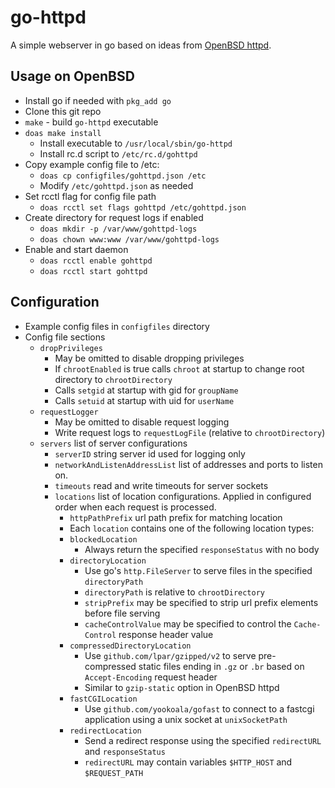 # go-httpd

A simple webserver in go based on ideas from [OpenBSD httpd](https://man.openbsd.org/httpd).

## Usage on OpenBSD

* Install go if needed with `pkg_add go`
* Clone this git repo
* `make` - build `go-httpd` executable
* `doas make install`
  * Install executable to `/usr/local/sbin/go-httpd`
  * Install rc.d script to `/etc/rc.d/gohttpd`
* Copy example config file to /etc:
  * `doas cp configfiles/gohttpd.json /etc`
  * Modify `/etc/gohttpd.json` as needed
* Set rcctl flag for config file path
  * `doas rcctl set flags gohttpd /etc/gohttpd.json`
* Create directory for request logs if enabled
  * `doas mkdir -p /var/www/gohttpd-logs`
  * `doas chown www:www /var/www/gohttpd-logs`
* Enable and start daemon
  * `doas rcctl enable gohttpd`
  * `doas rcctl start gohttpd`

## Configuration

* Example config files in `configfiles` directory
* Config file sections
  * `dropPrivileges`
    * May be omitted to disable dropping privileges
    * If `chrootEnabled` is true calls `chroot` at startup to change root directory to `chrootDirectory`
    * Calls `setgid` at startup with gid for `groupName`
    * Calls `setuid` at startup with uid for `userName`
  * `requestLogger`
    * May be omitted to disable request logging
    * Write request logs to `requestLogFile` (relative to `chrootDirectory`)
  * `servers` list of server configurations
    * `serverID` string server id used for logging only
    * `networkAndListenAddressList` list of addresses and ports to listen on.
    * `timeouts` read and write timeouts for server sockets
    * `locations` list of location configurations.  Applied in configured order when each request is processed.
      * `httpPathPrefix` url path prefix for matching location
      * Each `location` contains one of the following location types:
      * `blockedLocation`
        * Always return the specified `responseStatus` with no body
      * `directoryLocation`
        * Use go's `http.FileServer` to serve files in the specified `directoryPath` 
        * `directoryPath` is relative to `chrootDirectory`
        * `stripPrefix` may be specified to strip url prefix elements before file serving
        * `cacheControlValue` may be specified to control the `Cache-Control` response header value
      * `compressedDirectoryLocation`
        * Use `github.com/lpar/gzipped/v2` to serve pre-compressed static files ending in `.gz` or `.br` based on `Accept-Encoding` request header
        * Similar to `gzip-static` option in OpenBSD httpd
      * `fastCGILocation`
        * Use `github.com/yookoala/gofast` to connect to a fastcgi application using a unix socket at `unixSocketPath`
      * `redirectLocation`
        * Send a redirect response using the specified `redirectURL` and `responseStatus`
        * `redirectURL` may contain variables `$HTTP_HOST` and `$REQUEST_PATH`
